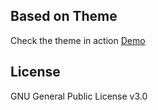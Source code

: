 



## Based on Theme

Check the theme in action [Demo](https://artemsheludko.github.io/flexible-jekyll/)

## License

GNU General Public License v3.0
